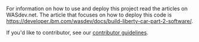 For information on how to use and deploy this project read the articles on WASdev.net. The article that focuses on how to deploy this code is https://developer.ibm.com/wasdev/docs/build-liberty-car-part-2-software/.

If you'd like to contributor, see our [contributor guidelines](https://github.com/WASdev/wasdev.github.io/blob/master/CONTRIBUTING.md).
